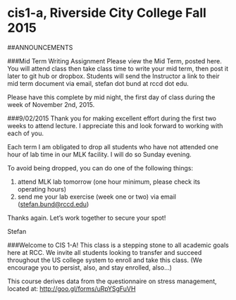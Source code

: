 # cis1-a, Riverside City College Fall 2015
##ANNOUNCEMENTS

###Mid Term Writing Assignment
Please view the Mid Term, posted here. You will attend class then take class time to write your mid term, then post it later to git hub or dropbox. Students will send the Instructor a link to their mid term document via email, stefan dot bund at rccd dot edu.

Please have this complete by mid night, the first day of class during the week of November 2nd, 2015.


###9/02/2015
Thank you for making excellent effort during the first two weeks to attend lecture. I appreciate this and look forward to working with each of you. 

Each term I am obligated to drop all students who have not attended one hour of lab time in our MLK facility. I will do so Sunday evening. 

To avoid being dropped, you can do one of the following things: 
1) attend MLK lab tomorrow  (one hour minimum, please check its operating hours)
2) send me your lab exercise (week one or two) via email (stefan.bund@rccd.edu)

Thanks again. Let’s work together to secure your spot!

Stefan 


###Welcome to CIS 1-A!
This class is a stepping stone to all academic goals here at RCC. We invite all students looking to transfer and succeed throughout the US college system to enroll and take this class. (We encourage you to persist, also, and stay enrolled, also...)

This course derives data from the questionnaire on stress management, located at: 
http://goo.gl/forms/uRpYSgFuVH

